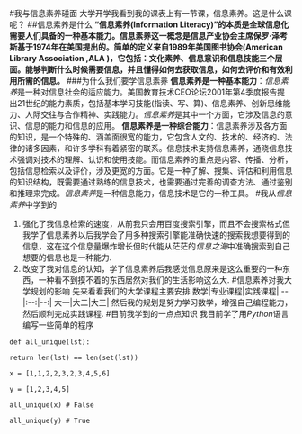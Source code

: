 #我与信息素养碰面
大学开学我看到我的课表上有一节课，信息素养。这是什么课呢？
##信息素养是什么
**“信息素养(Information Literacy)”的本质是全球信息化需要人们具备的一种基本能力。信息素养这一概念是信息产业协会主席保罗·泽考斯基于1974年在美国提出的。简单的定义来自1989年美国图书协会(American Library Association ,ALA )，它包括：文化素养、信息意识和信息技能三个层面。能够判断什么时候需要信息，并且懂得如何去获取信息，如何去评价和有效利用所需的信息。**
###为什么我们要学信息素养
**信息素养是一种基本能力**：*信息素养*是一种对信息社会的适应能力。美国教育技术CEO论坛2001年第4季度报告提出21世纪的能力素质，包括基本学习技能(指读、写、算)、信息素养、创新思维能力、人际交往与合作精神、实践能力。*信息素养*是其中一个方面，它涉及信息的意识、信息的能力和信息的应用。
**信息素养是一种综合能力**：信息素养涉及各方面的知识，是一个特殊的、涵盖面很宽的能力，它包含人文的、技术的、经济的、法律的诸多因素，和许多学科有着紧密的联系。信息技术支持信息素养，通晓信息技术强调对技术的理解、认识和使用技能。而信息素养的重点是内容、传播、分析，包括信息检索以及评价，涉及更宽的方面。它是一种了解、搜集、评估和利用信息的知识结构，既需要通过熟练的信息技术，也需要通过完善的调查方法、通过鉴别和推理来完成。*信息素养*是一种信息能力，信息技术是它的一种工具。
#我从*信息素养*中学到的
1. 强化了我信息检索的速度，从前我只会用百度搜索引擎，而且不会搜索格式但我学了信息素养以后我学会了用多种搜索引擎能准确快速的搜索我想要得到的信息，这在这个信息量爆炸增长但时代能从茫茫的*信息之海*中准确搜索到自己想要的信息也是一种能力.
2. 改变了我对信息的认知，学了信息素养后我感觉信息原来是这么重要的一种东西，一种看不到摸不着的东西居然对我们的生活影响这么大.
#信息素养对我大学规划的影响
先来看看我们的大学课程主要安排
数学|专业课程|实践课程|
--|:--:|--:|
大一|大二|大三|
然后我的规划是努力学习数学，增强自己编程能力，然后顺利完成实践课程.
#目前我学到的一点点知识
我目前学了用*Python*语言编写一些简单的程序
```
def all_unique(lst):

return len(lst) == len(set(lst))

x = [1,1,2,2,3,2,3,4,5,6]

y = [1,2,3,4,5]

all_unique(x) # False

all_unique(y) # True
```
